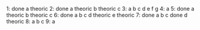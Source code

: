 1: done
    a theoric
2: done
    a theoric
    b theoric
    c 
3: 
    a
    b
    c
    d
    e
    f
    g
4:
    a
5: done
    a theoric
    b theoric
    c
6: done
    a
    b
    c
    d theoric
    e theoric
7: done
    a 
    b
    c done
    d theoric
8: 
    a
    b
    c
9:
    a
